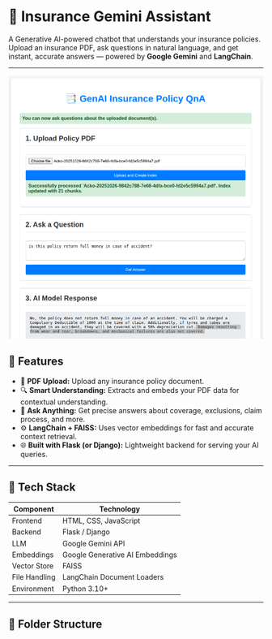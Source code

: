# 🧠 Insurance Gemini Assistant

A Generative AI-powered chatbot that understands your insurance policies.  
Upload an insurance PDF, ask questions in natural language, and get instant, accurate answers — powered by **Google Gemini** and **LangChain**.

---

![App Screenshot](static/images/demo.png)

## 🚀 Features

- 📝 **PDF Upload:** Upload any insurance policy document.  
- 🔍 **Smart Understanding:** Extracts and embeds your PDF data for contextual understanding.  
- 💬 **Ask Anything:** Get precise answers about coverage, exclusions, claim process, and more.  
- ⚙️ **LangChain + FAISS:** Uses vector embeddings for fast and accurate context retrieval.  
- 🌐 **Built with Flask (or Django):** Lightweight backend for serving your AI queries.

---

## 🧩 Tech Stack

| Component | Technology |
|------------|-------------|
| Frontend | HTML, CSS, JavaScript |
| Backend | Flask / Django |
| LLM | Google Gemini API |
| Embeddings | Google Generative AI Embeddings |
| Vector Store | FAISS |
| File Handling | LangChain Document Loaders |
| Environment | Python 3.10+ |

---

## 📂 Folder Structure

